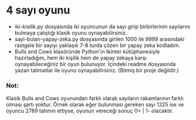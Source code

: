 # 4 sayı oyunu
- iki-kisilik.py dosyasında iki oyuncunun da sayı girip birbirlerinin sayılarını bulmaya çalıştığı klasik oyunu oynayabilirsiniz. 
- sayi-bulan-yapay-zeka.py dosyasında girilen 1000 ile 9999 arasındaki rastgele bir sayıyı yaklaşık 7-8 turda çözen bir yapay zeka kodladım. 
- Bulls and Cows klasöründe Python'ın tkinter kütüphanesiyle hazırladığım, hem iki kişilik hem de yapay zekaya karşı oynayabileceğiniz bir oyun bulunuyor. İçindeki readme dosyasında yazan talimatlar ile oyunu oynayabilirsiniz. (Bitmiş bir proje değildir.)

### Not:
Klasik Bulls and Cows oyunundan farklı olarak sayıların rakamlarının farklı olması şartı yoktur. Örnek olarak eğer bulunması gereken sayı 1225 ise ve oyuncu 2789 tahmin ettiyse, oyunun vereceği sonuç 0+ | 1- olacaktır.
